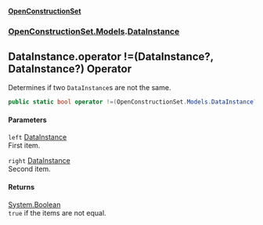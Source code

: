 #### [OpenConstructionSet](index.md 'index')
### [OpenConstructionSet.Models](index.md#OpenConstructionSet_Models 'OpenConstructionSet.Models').[DataInstance](Q639LdTdLKV33AGqgr4Bkw.md 'OpenConstructionSet.Models.DataInstance')
## DataInstance.operator !=(DataInstance?, DataInstance?) Operator
Determines if two `DataInstance`s are not the same.  
```csharp
public static bool operator !=(OpenConstructionSet.Models.DataInstance? left, OpenConstructionSet.Models.DataInstance? right);
```
#### Parameters
<a name='OpenConstructionSet_Models_DataInstance_op_Inequality(OpenConstructionSet_Models_DataInstance__OpenConstructionSet_Models_DataInstance_)_left'></a>
`left` [DataInstance](Q639LdTdLKV33AGqgr4Bkw.md 'OpenConstructionSet.Models.DataInstance')  
First item.
  
<a name='OpenConstructionSet_Models_DataInstance_op_Inequality(OpenConstructionSet_Models_DataInstance__OpenConstructionSet_Models_DataInstance_)_right'></a>
`right` [DataInstance](Q639LdTdLKV33AGqgr4Bkw.md 'OpenConstructionSet.Models.DataInstance')  
Second item.
  
#### Returns
[System.Boolean](https://docs.microsoft.com/en-us/dotnet/api/System.Boolean 'System.Boolean')  
`true` if the items are not equal.
